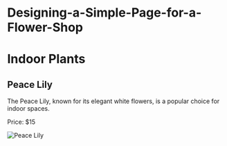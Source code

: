 <!DOCtype html>
<html lang="en">
<head>
    <meta charset="UTF-8">
    <meta name="viewport" content="width=device-width, initial-scale=1.0">
    <title>Designing-a-Simple-Page-for-a-Flower-Shop</title>
</head>
<body>
    <h1>Designing-a-Simple-Page-for-a-Flower-Shop</h1>
    <h1>Indoor Plants</h1>
    <h2>Peace Lily</h2>
    <p>The Peace Lily, known for its elegant white flowers, is a popular choice for indoor spaces.</p>
    <p>Price: $15</p>
    <img src="image_url_here" alt="Peace Lily">
</body>
</html>
